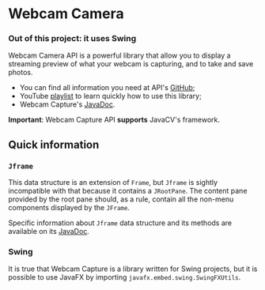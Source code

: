 # Webcam Camera

### Out of this project: it uses Swing

Webcam Camera API is a powerful library that allow you to display a streaming
preview of what your webcam is capturing, and to take and save photos.

* You can find all information you need at API's [GitHub](https://github.com/sarxos/webcam-capture);
* YouTube [playlist](https://www.youtube.com/playlist?list=PLhs1urmduZ28_IFafEsXNq3fjdqXLfpuL) to learn quickly how to use this library; 
* Webcam Capture's [JavaDoc](https://javadoc.io/doc/com.github.sarxos/webcam-capture/latest/index.html).

**Important**: Webcam Capture API **supports** JavaCV's framework.

## Quick information

### `Jframe`

This data structure is an extension of `Frame`, but `Jframe` is sightly incompatible with that because it contains a 
`JRootPane`. The content pane provided by the root pane should, as a rule, contain all the non-menu components displayed by the `JFrame`.

Specific information about `Jframe` data structure and its methods are available on its [JavaDoc](https://docs.oracle.com/javase/8/docs/api/javax/swing/JFrame.html).

### Swing

It is true that Webcam Capture is a library written for Swing projects,
but it is possible to use JavaFX by importing `javafx.embed.swing.SwingFXUtils`.

